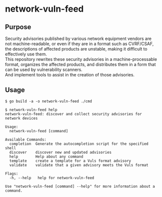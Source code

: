 # network-vuln-feed

## Purpose
Security advisories published by various network equipment vendors are not machine-readable, or even if they are in a format such as CVRF/CSAF, the descriptions of affected products are unstable, making it difficult to effectively use them.  
This repository rewrites these security advisories in a machine-processable format, organizes the affected products, and distributes them in a form that can be used by vulnerability scanners.  
And implement tools to assist in the creation of those advisories.

## Usage
```console
$ go build -a -o network-vuln-feed ./cmd

$ network-vuln-feed help
network-vuln-feed: discover and collect security advisories for network devices

Usage:
  network-vuln-feed [command]

Available Commands:
  completion  Generate the autocompletion script for the specified shell
  discover    discover new and updated advisories
  help        Help about any command
  template    create a template for a Vuls format advisory
  validate    validate that a given advisory meets the Vuls format

Flags:
  -h, --help   help for network-vuln-feed

Use "network-vuln-feed [command] --help" for more information about a command.
```